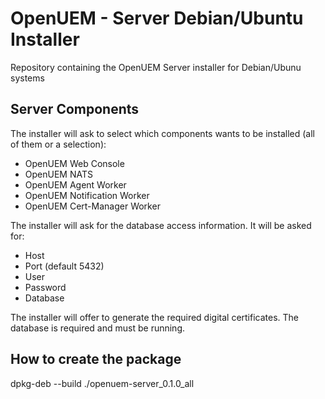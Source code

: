 # OpenUEM - Server Debian/Ubuntu Installer

Repository containing the OpenUEM Server installer for Debian/Ubunu systems

## Server Components

The installer will ask to select which components wants to be installed (all of them or a selection):

- OpenUEM Web Console
- OpenUEM NATS
- OpenUEM Agent Worker
- OpenUEM Notification Worker
- OpenUEM Cert-Manager Worker

The installer will ask for the database access information. It will be asked for:

- Host
- Port (default 5432)
- User
- Password
- Database

The installer will offer to generate the required digital certificates. The database is required and must be running.

## How to create the package

dpkg-deb --build ./openuem-server_0.1.0_all